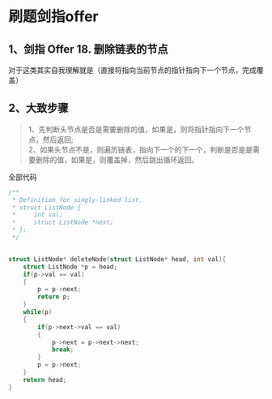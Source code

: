 # 刷题剑指offer

## 1、剑指 Offer 18. 删除链表的节点

对于这类其实自我理解就是（直接将指向当前节点的指针指向下一个节点，完成覆盖）    

## 2、大致步骤
> 1、先判断头节点是否是需要删除的值，如果是，则将指针指向下一个节点，然后返回;      
> 2、如果头节点不是，则遍历链表，指向下一个的下一个，判断是否是是需要删除的值，如果是，则覆盖掉，然后跳出循环返回。     

全部代码
```c
/**
 * Definition for singly-linked list.
 * struct ListNode {
 *     int val;
 *     struct ListNode *next;
 * };
 */


struct ListNode* deleteNode(struct ListNode* head, int val){
    struct ListNode *p = head;
    if(p->val == val)
    {
        p = p->next;
        return p;
    }
    while(p)
    {
        if(p->next->val == val)
        {
            p->next = p->next->next;
            break;
        }
        p = p->next;
    }
    return head;
}
```
